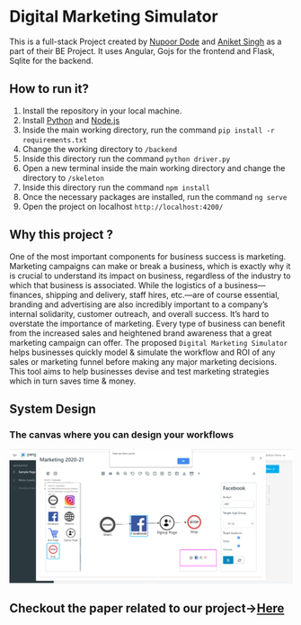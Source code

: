 # Digital Marketing Simulator
This is a full-stack Project created by [Nupoor Dode](https://github.com/NupoorD) and [Aniket Singh](https://github.com/Bruces1998) as a part of their BE Project. It uses Angular, Gojs for the frontend and Flask, Sqlite for the backend.

## How to run it?
1. Install the repository in your local machine.
2. Install [Python](https://www.python.org/downloads/) and [Node.js](https://nodejs.org/en/download/)
3. Inside the main working directory, run the command `pip install -r requirements.txt`
4. Change the working directory to `/backend`
5. Inside this directory run the command `python driver.py`
6. Open a new terminal inside the main working directory and change the directory to `/skeleton`
7. Inside this directory run the command `npm install`
8. Once the necessary packages are installed, run the command `ng serve`
9. Open the project on localhost `http://localhost:4200/`

## Why this project ?
One of the most important components for business success is marketing. Marketing campaigns
can make or break a business, which is exactly why it is crucial to understand its impact on
business, regardless of the industry to which that business is associated. While the logistics of a
business—finances, shipping and delivery, staff hires, etc.—are of course essential, branding
and advertising are also incredibly important to a company’s internal solidarity, customer
outreach, and overall success. It’s hard to overstate the importance of marketing. Every type of
business can benefit from the increased sales and heightened brand awareness that a great
marketing campaign can offer.
The proposed `Digital Marketing Simulator` helps businesses quickly model & simulate the workflow
and ROI of any sales or marketing funnel before making any major marketing decisions. This
tool aims to help businesses devise and test marketing strategies which in turn saves time &
money.
## System Design

### The canvas where you can design your workflows
![Image](/project_images/5.PNG)

## Checkout the paper related to our project->[Here](https://www.ijascs.com/volume-1)
